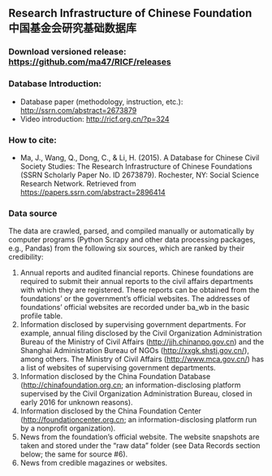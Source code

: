 ## Research Infrastructure of Chinese Foundation 中国基金会研究基础数据库

### Download versioned release: https://github.com/ma47/RICF/releases

### Database Introduction:
- Database paper (methodology, instruction, etc.): http://ssrn.com/abstract=2673879
- Video introduction: http://ricf.org.cn/?p=324

### How to cite:
- Ma, J., Wang, Q., Dong, C., & Li, H. (2015). A Database for Chinese Civil Society Studies: The Research Infrastructure of Chinese Foundations (SSRN Scholarly Paper No. ID 2673879). Rochester, NY: Social Science Research Network. Retrieved from https://papers.ssrn.com/abstract=2896414

### Data source 

The data are crawled, parsed, and compiled manually or automatically by computer programs (Python Scrapy and other data processing packages, e.g., Pandas) from the following six sources, which are ranked by their credibility:

1. Annual reports and audited financial reports. Chinese foundations are required to submit their annual reports to the civil affairs departments with which they are registered. These reports can be obtained from the foundations’ or the government’s official websites. The addresses of foundations’ official websites are recorded under ba_wb in the basic profile table.
2. Information disclosed by supervising government departments. For example, annual filing disclosed by the Civil Organization Administration Bureau of the Ministry of Civil Affairs (http://jjh.chinanpo.gov.cn) and the Shanghai Administration Bureau of NGOs (http://xxgk.shstj.gov.cn/), among others. The Ministry of Civil Affairs (http://www.mca.gov.cn/) has a list of websites of supervising government departments.
3. Information disclosed by the China Foundation Database (http://chinafoundation.org.cn; an information-disclosing platform supervised by the Civil Organization Administration Bureau, closed in early 2016 for unknown reasons).
4. Information disclosed by the China Foundation Center (http://foundationcenter.org.cn; an information-disclosing platform run by a nonprofit organization).
5. News from the foundation’s official website. The website snapshots are taken and stored under the “raw data” folder (see Data Records section below; the same for source #6).
6. News from credible magazines or websites.
